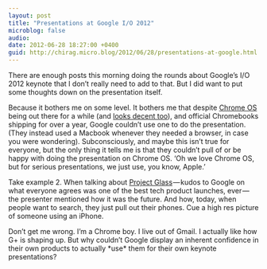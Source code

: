 ```yaml
---
layout: post
title: "Presentations at Google I/O 2012"
microblog: false
audio: 
date: 2012-06-28 18:27:00 +0400
guid: http://chirag.micro.blog/2012/06/28/presentations-at-google.html
---
```

<p>There are enough posts this morning doing the rounds about Google’s I/O 2012 keynote that I don’t really need to add to that. But I did want to put some thoughts down on the presentation itself.</p>
<p>Because it bothers me on some level. It bothers me that despite <a href="http://www.chromium.org/chromium-os/" target="_blank">Chrome OS</a> being out there for a while (and <a href="http://en.wikipedia.org/wiki/File:Chrome_OS_21.0.1172_Aura_Dev.png" target="_blank">looks decent too</a>), and official Chromebooks shipping for over a year, Google couldn’t use one to do the presentation. (They instead used a Macbook whenever they needed a browser, in case you were wondering). Subconsciously, and maybe this isn’t true for everyone, but the only thing it tells me is that they couldn’t pull of or be happy with doing the presentation on Chrome OS. ‘Oh we love Chrome OS, but for serious presentations, we just use, you know, Apple.’</p>
<p>Take example 2. When talking about <a href="https://plus.google.com/111626127367496192147/posts" target="_blank">Project Glass</a> — kudos to Google on what everyone agrees was one of the best tech product launches, ever — the presenter mentioned how it was the future. And how, today, when people want to search, they just pull out their phones. Cue a high res picture of someone using an iPhone.</p>
<p>Don’t get me wrong. I’m a Chrome boy. I live out of Gmail. I actually like how G+ is shaping up. But why couldn’t Google display an inherent confidence in their own products to actually *use* them for their own keynote presentations?</p>
